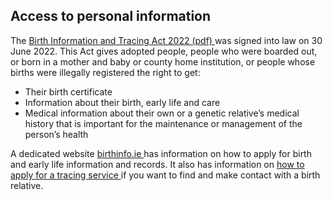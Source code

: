 ##  Access to personal information

The [ Birth Information and Tracing Act 2022 (pdf)
](https://data.oireachtas.ie/ie/oireachtas/act/2022/14/eng/enacted/a1422.pdf)
was signed into law on 30 June 2022. This Act gives adopted people, people who
were boarded out, or born in a mother and baby or county home institution, or
people whose births were illegally registered the right to get:

  * Their birth certificate 
  * Information about their birth, early life and care 
  * Medical information about their own or a genetic relative’s medical history that is important for the maintenance or management of the person’s health 

A dedicated website [ birthinfo.ie ](https://www.birthinfo.ie/) has
information on how to apply for birth and early life information and records.
It also has information on [ how to apply for a tracing service
](https://www.birthinfo.ie/what-options-do-i-have/apply-for-a-tracing-service)
if you want to find and make contact with a birth relative.
